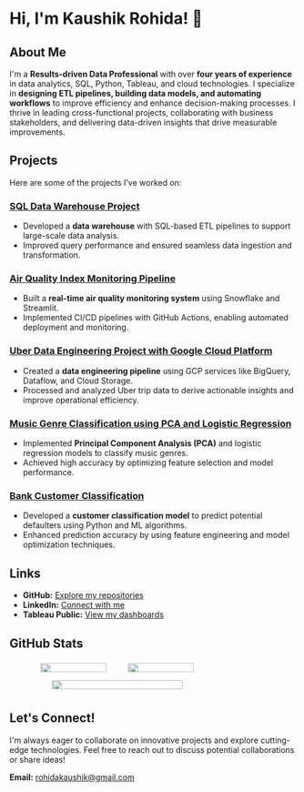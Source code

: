 # Hi, I'm Kaushik Rohida! 👋

## About Me
I'm a **Results-driven Data Professional** with over **four years of experience** in data analytics, SQL, Python, Tableau, and cloud technologies. I specialize in **designing ETL pipelines, building data models, and automating workflows** to improve efficiency and enhance decision-making processes. I thrive in leading cross-functional projects, collaborating with business stakeholders, and delivering data-driven insights that drive measurable improvements.


## Projects
Here are some of the projects I've worked on:

### [**SQL Data Warehouse Project**](https://github.com/kaushikrohida/sql-data-warehouse-project)
- Developed a **data warehouse** with SQL-based ETL pipelines to support large-scale data analysis.
- Improved query performance and ensured seamless data ingestion and transformation.

### [**Air Quality Index Monitoring Pipeline**](https://github.com/kaushikrohida/Air-Quality-Index-Monitoring-Pipeline---Snowflake---Streamlit---Github-Action--CI-CD-)
- Built a **real-time air quality monitoring system** using Snowflake and Streamlit.
- Implemented CI/CD pipelines with GitHub Actions, enabling automated deployment and monitoring.

### [**Uber Data Engineering Project with Google Cloud Platform**](https://github.com/kaushikrohida/Uber-Data-Engineering-Project-with-Google-Cloud-Platform)
- Created a **data engineering pipeline** using GCP services like BigQuery, Dataflow, and Cloud Storage.
- Processed and analyzed Uber trip data to derive actionable insights and improve operational efficiency.

### [**Music Genre Classification using PCA and Logistic Regression**](https://github.com/kaushikrohida/Music-Genre-Classification--PCA-and-Logistic-Regression-)
- Implemented **Principal Component Analysis (PCA)** and logistic regression models to classify music genres.
- Achieved high accuracy by optimizing feature selection and model performance.

### [**Bank Customer Classification**](https://github.com/kaushikrohida/Bank-Customer-Classification)
- Developed a **customer classification model** to predict potential defaulters using Python and ML algorithms.
- Enhanced prediction accuracy by using feature engineering and model optimization techniques.

## Links
- **GitHub:** [Explore my repositories](https://github.com/kaushikrohida?tab=repositories)
- **LinkedIn:** [Connect with me](https://www.linkedin.com/in/kaushikrohida/)
- **Tableau Public:** [View my dashboards](https://public.tableau.com/app/profile/kaushik.rohida6402/vizzes)

## GitHub Stats
<div align="center" style="display: flex; flex-wrap: wrap; justify-content: center; width: 75%">
  <div style="width: 38%; display: inline-block; margin: 5px;">
    <img src="https://github-readme-stats.vercel.app/api?username=kaushikrohida&show_icons=true&theme=tokyonight" width="90%" />
  </div>
  <div style="width: 38%; display: inline-block; margin: 5px;">
    <img src="https://github-readme-streak-stats.herokuapp.com/?user=kaushikrohida&theme=tokyonight" width="90%" />
  </div>
  <div style="width: 75%; margin: 5px;">
    <img src="https://github-readme-stats.vercel.app/api/top-langs/?username=kaushikrohida&layout=compact&theme=tokyonight" width="90%"/>
  </div>
</div>


## Let's Connect!
I'm always eager to collaborate on innovative projects and explore cutting-edge technologies. Feel free to reach out to discuss potential collaborations or share ideas!

**Email:** rohidakaushik@gmail.com

